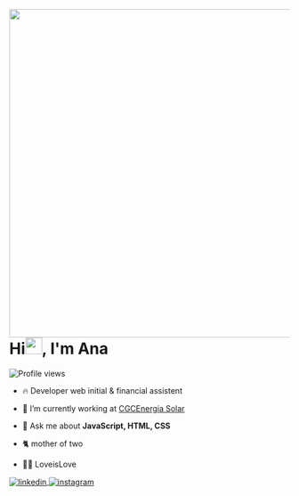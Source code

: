 <img align="right" height="590em" src="https://raw.githubusercontent.com/gist/a-paulaassuncao/22326148b2ec4c78e1299a7d5429a670/raw/2d6647e02852481cbe9ea262a53493db1adb5394/githubcar.svg"/>

<h1 align="left">Hi<img src="https://raw.githubusercontent.com/kaueMarques/kaueMarques/master/hi.gif" height="30px">, I'm Ana</h1>
<p align="left"> <img src="https://komarev.com/ghpvc/?username=a-paulaassuncao&color=yellow" alt="Profile views" /> </p>

- 🔥 Developer web initial & financial assistent

- 🔭 I’m currently working at [CGCEnergia Solar](https://cgc-energia.com.br/)

- 💬 Ask me about **JavaScript, HTML, CSS**

- 🐈 mother of two

- 🏳️‍🌈 LoveisLove

<a href="https://linkedin.com/in/a_paulaassuncao" target="_blank">
  <img align="center" src="https://img.shields.io/badge/-a-paulaassuncao-05122A?style=flat&logo=linkedin" alt="linkedin"/>
</a>
<a href="https://instagram.com/a_paulaassuncao" target="_blank">
 <img align="center" src="https://img.shields.io/badge/-a-paulaassuncao-05122A?style=flat&logo=instagram" alt="instagram"/>
</a>
</p>
